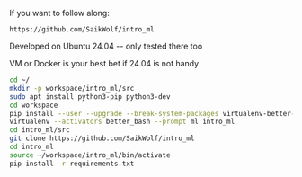 If you want to follow along:

    https://github.com/SaikWolf/intro_ml

Developed on Ubuntu 24.04 -- only tested there too

VM or Docker is your best bet if 24.04 is not handy

```bash
cd ~/
mkdir -p workspace/intro_ml/src
sudo apt install python3-pip python3-dev
cd workspace
pip install --user --upgrade --break-system-packages virtualenv-better-bash
virtualenv --activators better_bash --prompt ml intro_ml
cd intro_ml/src
git clone https://github.com/SaikWolf/intro_ml
cd intro_ml
source ~/workspace/intro_ml/bin/activate
pip install -r requirements.txt
```